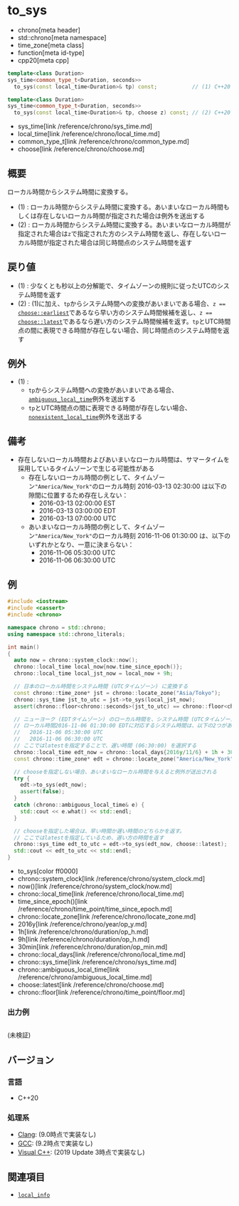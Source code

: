 # to_sys
* chrono[meta header]
* std::chrono[meta namespace]
* time_zone[meta class]
* function[meta id-type]
* cpp20[meta cpp]

```cpp
template<class Duration>
sys_time<common_type_t<Duration, seconds>>
  to_sys(const local_time<Duration>& tp) const;           // (1) C++20

template<class Duration>
sys_time<common_type_t<Duration, seconds>>
  to_sys(const local_time<Duration>& tp, choose z) const; // (2) C++20
```
* sys_time[link /reference/chrono/sys_time.md]
* local_time[link /reference/chrono/local_time.md]
* common_type_t[link /reference/chrono/common_type.md]
* choose[link /reference/chrono/choose.md]

## 概要
ローカル時間からシステム時間に変換する。

- (1) : ローカル時間からシステム時間に変換する。あいまいなローカル時間もしくは存在しないローカル時間が指定された場合は例外を送出する
- (2) : ローカル時間からシステム時間に変換する。あいまいなローカル時間が指定された場合は`z`で指定された方のシステム時間を返し、存在しないローカル時間が指定された場合は同じ時間点のシステム時間を返す


## 戻り値
- (1) : 少なくとも秒以上の分解能で、タイムゾーンの規則に従ったUTCのシステム時間を返す
- (2) : (1)に加え、`tp`からシステム時間への変換があいまいである場合、`z ==` [`choose::earliest`](/reference/chrono/choose.md)であるなら早い方のシステム時間候補を返し、`z ==` [`choose::latest`](/reference/chrono/choose.md)であるなら遅い方のシステム時間候補を返す。`tp`とUTC時間点の間に表現できる時間が存在しない場合、同じ時間点のシステム時間を返す


## 例外
- (1) :
    - `tp`からシステム時間への変換があいまいである場合、[`ambiguous_local_time`](/reference/chrono/ambiguous_local_time.md)例外を送出する
    - `tp`とUTC時間点の間に表現できる時間が存在しない場合、[`nonexistent_local_time`](/reference/chrono/nonexistent_local_time.md)例外を送出する


## 備考
- 存在しないローカル時間およびあいまいなローカル時間は、サマータイムを採用しているタイムゾーンで生じる可能性がある
    - 存在しないローカル時間の例として、タイムゾーン`"America/New_York"`のローカル時刻 2016-03-13 02:30:00 は以下の隙間に位置するため存在しえない：
        - 2016-03-13 02:00:00 EST
        - 2016-03-13 03:00:00 EDT
        - 2016-03-13 07:00:00 UTC
    - あいまいなローカル時間の例として、タイムゾーン`"America/New_York"`のローカル時刻 2016-11-06 01:30:00 は、以下のいずれかとなり、一意に決まらない：
        - 2016-11-06 05:30:00 UTC
        - 2016-11-06 06:30:00 UTC


## 例
```cpp example
#include <iostream>
#include <cassert>
#include <chrono>

namespace chrono = std::chrono;
using namespace std::chrono_literals;

int main()
{
  auto now = chrono::system_clock::now();
  chrono::local_time local_now{now.time_since_epoch()};
  chrono::local_time local_jst_now = local_now + 9h;

  // 日本のローカル時間をシステム時間 (UTCタイムゾーン) に変換する
  const chrono::time_zone* jst = chrono::locate_zone("Asia/Tokyo");
  chrono::sys_time jst_to_utc = jst->to_sys(local_jst_now);
  assert(chrono::floor<chrono::seconds>(jst_to_utc) == chrono::floor<chrono::seconds>(now));

  // ニューヨーク (EDTタイムゾーン) のローカル時間を、システム時間 (UTCタイムゾーン) に変換する。
  // ローカル時間2016-11-06 01:30:00 EDTに対応するシステム時間は、以下の2つがあり、一意に決まらない：
  //   2016-11-06 05:30:00 UTC
  //   2016-11-06 06:30:00 UTC
  // ここではlatestを指定することで、遅い時間 (06:30:00) を選択する
  chrono::local_time edt_now = chrono::local_days{2016y/11/6} + 1h + 30min;
  const chrono::time_zone* edt = chrono::locate_zone("America/New_York");

  // chooseを指定しない場合、あいまいなローカル時間を与えると例外が送出される
  try {
    edt->to_sys(edt_now);
    assert(false);
  }
  catch (chrono::ambiguous_local_time& e) {
    std::cout << e.what() << std::endl;
  }

  // chooseを指定した場合は、早い時間か遅い時間のどちらかを返す。
  // ここではlatestを指定しているため、遅い方の時間を返す
  chrono::sys_time edt_to_utc = edt->to_sys(edt_now, choose::latest);
  std::cout << edt_to_utc << std::endl;
}
```
* to_sys[color ff0000]
* chrono::system_clock[link /reference/chrono/system_clock.md]
* now()[link /reference/chrono/system_clock/now.md]
* chrono::local_time[link /reference/chrono/local_time.md]
* time_since_epoch()[link /reference/chrono/time_point/time_since_epoch.md]
* chrono::locate_zone[link /reference/chrono/locate_zone.md]
* 2016y[link /reference/chrono/year/op_y.md]
* 1h[link /reference/chrono/duration/op_h.md]
* 9h[link /reference/chrono/duration/op_h.md]
* 30min[link /reference/chrono/duration/op_min.md]
* chrono::local_days[link /reference/chrono/local_time.md]
* chrono::sys_time[link /reference/chrono/sys_time.md]
* chrono::ambiguous_local_time[link /reference/chrono/ambiguous_local_time.md]
* choose::latest[link /reference/chrono/choose.md]
* chrono::floor[link /reference/chrono/time_point/floor.md]

### 出力例
```
```

(未検証)

## バージョン
### 言語
- C++20

### 処理系
- [Clang](/implementation.md#clang): (9.0時点で実装なし)
- [GCC](/implementation.md#gcc): (9.2時点で実装なし)
- [Visual C++](/implementation.md#visual_cpp): (2019 Update 3時点で実装なし)


## 関連項目
- [`local_info`](/reference/chrono/local_info.md)
